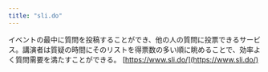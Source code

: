 ```yaml
---
title: "sli.do"
---
```


イベントの最中に質問を投稿することができ、他の人の質問に投票できるサービス。講演者は質疑の時間にそのリストを得票数の多い順に眺めることで、効率よく質問需要を満たすことができる。
[https://www.sli.do/](https://www.sli.do/)
